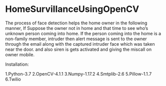 # HomeSurvillanceUsingOpenCV
The process of face detection helps the home owner in the following manner, If Suppose the owner not in home and that time to see who’s unknown person coming into home. 
If the person coming into the home is a non-family member, intruder then alert message is sent to the owner through the email along with the captured intruder face which was taken near the door. 
and also siren is gets activated and giving the miscall on owner mobile.

Installation:

1.Python-3.7
2.OpenCV-4.1.1
3.Numpy-1.17.2
4.Smtplib-2.6
5.Pillow-1.1.7
6.Twilio

